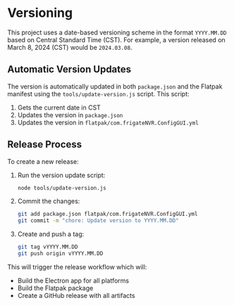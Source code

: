 # Versioning

This project uses a date-based versioning scheme in the format `YYYY.MM.DD` based on Central Standard Time (CST). For example, a version released on March 8, 2024 (CST) would be `2024.03.08`.

## Automatic Version Updates

The version is automatically updated in both `package.json` and the Flatpak manifest using the `tools/update-version.js` script. This script:

1. Gets the current date in CST
2. Updates the version in `package.json`
3. Updates the version in `flatpak/com.frigateNVR.ConfigGUI.yml`

## Release Process

To create a new release:

1. Run the version update script:
   ```bash
   node tools/update-version.js
   ```

2. Commit the changes:
   ```bash
   git add package.json flatpak/com.frigateNVR.ConfigGUI.yml
   git commit -m "chore: Update version to YYYY.MM.DD"
   ```

3. Create and push a tag:
   ```bash
   git tag vYYYY.MM.DD
   git push origin vYYYY.MM.DD
   ```

This will trigger the release workflow which will:
- Build the Electron app for all platforms
- Build the Flatpak package
- Create a GitHub release with all artifacts